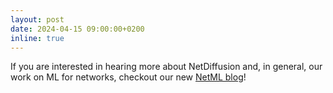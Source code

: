 ```yaml
---
layout: post
date: 2024-04-15 09:00:00+0200
inline: true
---
```


If you are interested in hearing more about NetDiffusion and, in general, our work on ML for networks, checkout our new [NetML blog](https://netml.io)!